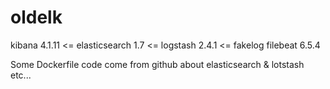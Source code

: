 # oldelk
kibana 4.1.11 &lt;= elasticsearch 1.7 &lt;= logstash 2.4.1 &lt;= fakelog filebeat 6.5.4

Some Dockerfile code come from github about elasticsearch & lotstash etc...

